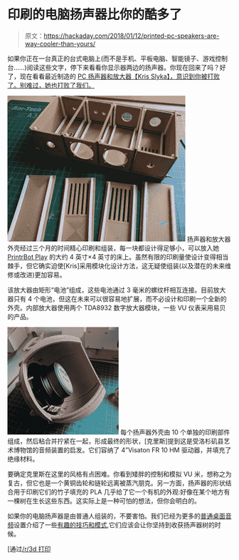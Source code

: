 # 印刷的电脑扬声器比你的酷多了

> 原文：<https://hackaday.com/2018/01/12/printed-pc-speakers-are-way-cooler-than-yours/>

如果你正在一台真正的台式电脑上(而不是手机、平板电脑、智能镜子、游戏控制台……)阅读这些文字，停下来看看你显示器两边的扬声器。你现在回来了吗？好了，现在看看最近制造的 [PC 扬声器和放大器【Kris Slyka】，意识到你被打败了。别难过，她也打败了我们。](https://imgur.com/a/vjqWv)

[![](img/4ba5f1c6feeb12a22e28b8b9af1420e5.png)](https://hackaday.com/wp-content/uploads/2018/01/3dspeak_detail.jpg) 扬声器和放大器外壳经过三个月的时间精心印刷和组装，每一块都设计得足够小，可以放入她 [PrintrBot Play](https://hackaday.com/2018/01/03/upgrading-a-3d-printer-with-octoprint/) 的大约 4 英寸×4 英寸的床上。虽然有限的印刷量使设计变得相当棘手，但它确实迫使[Kris]采用模块化设计方法，这无疑使组装(以及潜在的未来维修或改进)更加容易。

该放大器由矩形“电池”组成，这些电池通过 3 毫米的螺纹杆相互连接。目前放大器只有 4 个电池，但这在未来可以很容易地扩展，而不必设计和印刷一个全新的外壳。内部放大器使用两个 TDA8932 数字放大器模块，一些 VU 仪表采用易贝的产品。

[![](img/e75d6026d3e2009d4eafcd4b716ac6e9.png)](https://hackaday.com/wp-content/uploads/2018/01/3dspeak_detail2.jpg) 每个扬声器外壳由 10 个单独的印刷部件组成，然后粘合并拧紧在一起，形成最终的形状，[克里斯]提到这是受洛杉矶县艺术博物馆的音频装置的启发。它们容纳了 4”Visaton FR 10 HM 驱动器，并填充了绝缘材料。

要确定克里斯在这里的风格有点困难。你看到矮胖的控制和模拟 VU 米，想称之为复古，但它也是一个黄铜齿轮和链轮远离被蒸汽朋克。另一方面，扬声器的形状结合用于印刷它们的竹子填充的 PLA 几乎给了它一个有机的外观:好像在某个地方有一棵树在生长这些东西。这实际上是一种可怕的想法，但你会明白的。

如果你的电脑扬声器是由普通人组装的，不要害怕。我们已经为更多的[普通桌面音频](https://hackaday.com/2011/12/15/improving-terrible-computer-speakers/)设置介绍了一些[有趣的技巧和模式](https://hackaday.com/2015/03/19/auto-sleep-hacked-in-pc-speakers/),它们应该会让你坚持到收获扬声器树的时候。

[通过[/r/3d 打印](https://www.reddit.com/r/3Dprinting/comments/7pnzxe/i_3d_printed_some_speaker_enclosures_and_an/)